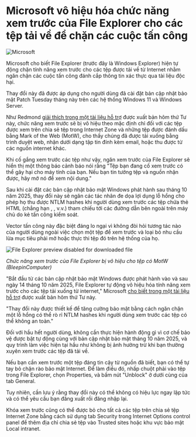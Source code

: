 # Microsoft vô hiệu hóa chức năng xem trước của File Explorer cho các tệp tải về để chặn các cuộc tấn công

![Microsoft](https://www.bleepstatic.com/content/hl-images/2025/04/24/Microsoft.jpg)

Microsoft cho biết File Explorer (trước đây là Windows Explorer) hiện tự động chặn tính năng xem trước cho các tệp được tải về từ Internet nhằm ngăn chặn các cuộc tấn công đánh cắp thông tin xác thực qua tài liệu độc hại.

Thay đổi này đã được áp dụng cho người dùng đã cài đặt bản cập nhật bảo mật Patch Tuesday tháng này trên các hệ thống Windows 11 và Windows Server.

Như Redmond [giải thích trong một tài liệu hỗ trợ](https://support.microsoft.com/en-us/topic/file-explorer-automatically-disables-the-preview-feature-for-files-downloaded-from-the-internet-56d55920-6187-4aae-a4f6-102454ef61fb) được xuất bản hôm thứ Tư này, chức năng xem trước sẽ bị vô hiệu theo mặc định chỉ đối với các tệp được xem trên chia sẻ tệp trong Internet Zone và những tệp được đánh dấu bằng Mark of the Web (MotW), cho thấy chúng đã được tải xuống bằng trình duyệt web, nhận dưới dạng tập tin đính kèm email, hoặc thu được từ các nguồn internet khác.

Khi cố gắng xem trước các tệp như vậy, ngăn xem trước của File Explorer sẽ hiển thị một thông báo cảnh báo nói rằng "Tệp bạn đang cố xem trước có thể gây hại cho máy tính của bạn. Nếu bạn tin tưởng tệp và nguồn nhận được, hãy mở nó để xem nội dung."

Sau khi cài đặt các bản cập nhật bảo mật Windows phát hành sau tháng 10 năm 2025, thay đổi này sẽ ngăn các tác nhân đe dọa lợi dụng lỗ hổng cho phép họ thu được NTLM hashes khi người dùng xem trước các tệp chứa thẻ HTML (chẳng hạn <link>, <src>, v.v.) tham chiếu tới các đường dẫn bên ngoài trên máy chủ do kẻ tấn công kiểm soát.

Vector tấn công này đặc biệt đáng lo ngại vì không đòi hỏi tương tác nào của người dùng ngoài việc chọn một tệp để xem trước và loại bỏ nhu cầu lừa mục tiêu phải mở hoặc thực thi tệp đó trên hệ thống của họ.

![File Explorer preview disabled for downloaded file](https://www.bleepstatic.com/images/news/u/1109292/2025/File_Explorer_blocking_preview.jpg)

_Chức năng xem trước của File Explorer bị vô hiệu cho tệp có MotW (BleepinComputer)_

"Bắt đầu từ các bản cập nhật bảo mật Windows được phát hành vào và sau ngày 14 tháng 10 năm 2025, File Explorer tự động vô hiệu hóa tính năng xem trước cho các tệp tải xuống từ internet," Microsoft [cho biết trong một tài liệu hỗ trợ](https://support.microsoft.com/en-us/topic/file-explorer-automatically-disables-the-preview-feature-for-files-downloaded-from-the-internet-56d55920-6187-4aae-a4f6-102454ef61fb) được xuất bản hôm thứ Tư này.

"Thay đổi này được thiết kế để tăng cường bảo mật bằng cách ngăn chặn một lỗ hổng có thể rò rỉ NTLM hashes khi người dùng xem trước các tệp có thể không an toàn."

Đối với hầu hết người dùng, không cần thực hiện hành động gì vì cơ chế bảo vệ được bật tự động cùng với bản cập nhật bảo mật tháng 10 năm 2025, và quy trình làm việc hiện tại hầu như không bị ảnh hưởng trừ khi bạn thường xuyên xem trước các tệp đã tải về.

Nếu bạn cần xem trước một tệp đáng tin cậy từ nguồn đã biết, bạn có thể tự tay bỏ chặn rào bảo mật Internet. Để làm điều đó, nhấp chuột phải vào tệp trong File Explorer, chọn Properties, và bấm nút "Unblock" ở dưới cùng của tab General.

Tuy nhiên, cần lưu ý rằng thay đổi này có thể không có hiệu lực ngay lập tức và có thể yêu cầu bạn đăng xuất rồi đăng nhập lại.

Khóa xem trước cũng có thể được bỏ cho tất cả các tệp trên chia sẻ tệp Internet Zone bằng cách sử dụng tab Security trong Internet Options control panel để thêm địa chỉ chia sẻ tệp vào Trusted sites hoặc khu vực bảo mật Local intranet.